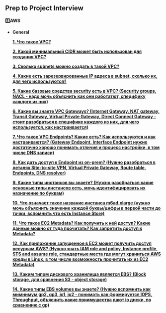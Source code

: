## Prep to Project Interview

**:one:AWS**
- **General**

    **[1. Что такое VPC?](../10-12/1.%20%D0%A7%D1%82%D0%BE%20%D1%82%D0%B0%D0%BA%D0%BE%D0%B5%20VPC%3F.md)**

    **[2. Какой минимальный CIDR может быть использован для создания VPC?](../10-12/2.%20%D0%9A%D0%B0%D0%BA%D0%BE%D0%B9%20%D0%BC%D0%B8%D0%BD%D0%B8%D0%BC%D0%B0%D0%BB%D1%8C%D0%BD%D1%8B%D0%B9%20CIDR%20%D0%BC%D0%BE%D0%B6%D0%B5%D1%82%20%D0%B1%D1%8B%D1%82%D1%8C%20%D0%B8%D1%81%D0%BF%D0%BE%D0%BB%D1%8C%D0%B7%D0%BE%D0%B2%D0%B0%D0%BD%20%D0%B4%D0%BB%D1%8F%20%D1%81%D0%BE%D0%B7%D0%B4%D0%B0%D0%BD%D0%B8%D1%8F%20VPC.md)**
    
    **[3. Сколько subnets можно создать в такой VPC?](../10-12/3.%20%D0%A1%D0%BA%D0%BE%D0%BB%D1%8C%D0%BA%D0%BE%20subnets%20%D0%BC%D0%BE%D0%B6%D0%BD%D0%BE%20%D1%81%D0%BE%D0%B7%D0%B4%D0%B0%D1%82%D1%8C%20%D0%B2%20%D1%82%D0%B0%D0%BA%D0%BE%D0%B9%20VPC.md)**
    
    **[4. Какие есть зарезервированные IP адреса в  subnet, сколько их, для чего используются?](../10-12/4.%20%D0%9A%D0%B0%D0%BA%D0%B8%D0%B5%20%D0%B5%D1%81%D1%82%D1%8C%20%D0%B7%D0%B0%D1%80%D0%B5%D0%B7%D0%B5%D1%80%D0%B2%D0%B8%D1%80%D0%BE%D0%B2%D0%B0%D0%BD%D0%BD%D1%8B%D0%B5%20IP%20%D0%B0%D0%B4%D1%80%D0%B5%D1%81%D0%B0%20%D0%B2%20%20subnet.md)**
    
    **[5. Какие базовые средства security есть в VPC? (Security groups, NACL -  надо мочь объяснить как они работатют, специфику каждого из них)](../10-12/5.%20%D0%9A%D0%B0%D0%BA%D0%B8%D0%B5%20%D0%B1%D0%B0%D0%B7%D0%BE%D0%B2%D1%8B%D0%B5%20%D1%81%D1%80%D0%B5%D0%B4%D1%81%D1%82%D0%B2%D0%B0%20security%20%D0%B5%D1%81%D1%82%D1%8C%20%D0%B2%20VPC.md)**
    
    **[6. Какие вы знаете VPC Gateways? (Internet Gateway, NAT gateway, Transit Gateway, Virtual Private Gateway, Direct Connect Gateway - стоит разобраться в специфике каждого из них, для чего используется, как настраивается)](../10-12/6.%20%D0%9A%D0%B0%D0%BA%D0%B8%D0%B5%20%D0%B2%D1%8B%20%D0%B7%D0%BD%D0%B0%D0%B5%D1%82%D0%B5%20VPC%20Gateways.md)**
    
    **[7. Что такое VPC Endpoints? Какие есть? Как используются и как настраиваются? (Gateway Endpoint, Interface  Endpoint нужно достаточно хорошо понимать отличия и процесс настройки, в том числе DNS записи)](../10-12/7.%20%D0%A7%D1%82%D0%BE%20%D1%82%D0%B0%D0%BA%D0%BE%D0%B5%20VPC%20Endpoints.md)**
    
    **[8. Как дать доступ к Endpoint из on-prem? (Нужно разобраться в деталях Site-to-site VPN, Virtual Private Gateway, Route table, Endpoints, DNS resolver)](../10-12/8.%20%D0%9A%D0%B0%D0%BA%20%D0%B4%D0%B0%D1%82%D1%8C%20%D0%B4%D0%BE%D1%81%D1%82%D1%83%D0%BF%20%D0%BA%20Endpoint%20%D0%B8%D0%B7%20on-prem.md)**
    
    **[9. Какие типы инстансов вы знаете? (Нужно разобраться какие основные типы инстансов есть, мочь идентифицировать их назначение по буквам)](../10-12/9.%20%D0%9A%D0%B0%D0%BA%D0%B8%D0%B5%20%D1%82%D0%B8%D0%BF%D1%8B%20%D0%B8%D0%BD%D1%81%D1%82%D0%B0%D0%BD%D1%81%D0%BE%D0%B2%20%D0%B2%D1%8B%20%D0%B7%D0%BD%D0%B0%D0%B5%D1%82%D0%B5.md)**
  
    **[10. Что означает такое название инстанса m6ad.xlarge (нужно мочь объяснить значение каждой буквы/цифры в первой части до точки, вспомнить что есть Instance Store)](../10-12/10.%20%D0%A7%D1%82%D0%BE%20%D0%BE%D0%B7%D0%BD%D0%B0%D1%87%D0%B0%D0%B5%D1%82%20%D1%82%D0%B0%D0%BA%D0%BE%D0%B5%20%D0%BD%D0%B0%D0%B7%D0%B2%D0%B0%D0%BD%D0%B8%D0%B5%20%D0%B8%D0%BD%D1%81%D1%82%D0%B0%D0%BD%D1%81%D0%B0%20m6ad.xlarge.md)**
    
    **[11. Что такое EC2 Metadata? Как получить к ней доступ? Какие данные можно от туда прочитать? Как запретить доступ к Metadata?](../10-12/11.%20%D0%A7%D1%82%D0%BE%20%D1%82%D0%B0%D0%BA%D0%BE%D0%B5%20EC2%20Metadata.md)**

    **[12. Как приложение запущенное в EC2 может получить доступ ресурсам AWS? (Нужно знать IAM role and policy, Instance profile, STS and assume role, стандартные места где могут храниться   AWS креды в Linux, в том числе возможность прочитать их из EC2 Metadata)](../10-12/12.%20%D0%9A%D0%B0%D0%BA%20%D0%BF%D1%80%D0%B8%D0%BB%D0%BE%D0%B6%D0%B5%D0%BD%D0%B8%D0%B5%20%D0%B7%D0%B0%D0%BF%D1%83%D1%89%D0%B5%D0%BD%D0%BD%D0%BE%D0%B5%20%D0%B2%20EC2%20%D0%BC%D0%BE%D0%B6%D0%B5%D1%82%20%D0%BF%D0%BE%D0%BB%D1%83%D1%87%D0%B8%D1%82%D1%8C%20%D0%B4%D0%BE%D1%81%D1%82%D1%83%D0%BF%20%D1%80%D0%B5%D1%81%D1%83%D1%80%D1%81%D0%B0%D0%BC%20AWS.md)**

    **[13. Каким типом дискового хранилища является EBS? (Block storage, для сравнения S3 -  object storage)](../10-12/13.%20%D0%9A%D0%B0%D0%BA%D0%B8%D0%BC%20%D1%82%D0%B8%D0%BF%D0%BE%D0%BC%20%D0%B4%D0%B8%D1%81%D0%BA%D0%BE%D0%B2%D0%BE%D0%B3%D0%BE%20%D1%85%D1%80%D0%B0%D0%BD%D0%B8%D0%BB%D0%B8%D1%89%D0%B0%20%D1%8F%D0%B2%D0%BB%D1%8F%D0%B5%D1%82%D1%81%D1%8F%20EBS.md)**

    **[14. Какие типы EBS volumes вы знаете? (Нужно вспомнить как мимнимум gp2, gp3, io1, io2 - понимать как формируется IOPS, Throughput,  объяснить какие приимущества дают io диски, по сравнению с gp)](../10-12/14.%20%D0%9A%D0%B0%D0%BA%D0%B8%D0%B5%20%D1%82%D0%B8%D0%BF%D1%8B%20EBS%20volumes%20%D0%B2%D1%8B%20%D0%B7%D0%BD%D0%B0%D0%B5%D1%82%D0%B5.md)**